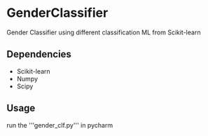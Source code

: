 # GenderClassifier
Gender Classifier using different classification ML from Scikit-learn

## Dependencies
* Scikit-learn
* Numpy
* Scipy

## Usage
run the '''gender_clf.py''' in pycharm
